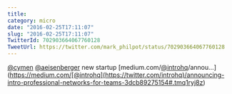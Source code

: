 ```yaml
---
title: 
category: micro
date: "2016-02-25T17:11:07"
slug: "2016-02-25T17:11:07"
TwitterId: 702903664067760128
TweetUrl: https://twitter.com/mark_philpot/status/702903664067760128
---
```


[@cymen](https://twitter.com/cymen)
[@aeisenberger](https://twitter.com/aeisenberger) new startup
[medium.com/[@introhq](https://twitter.com/introhq)/annou…](<https://medium.com/[@introhq](https://twitter.com/introhq)/announcing-intro-professional-networks-for-teams-3dcb89275154#.tmq1ryj8z>)
